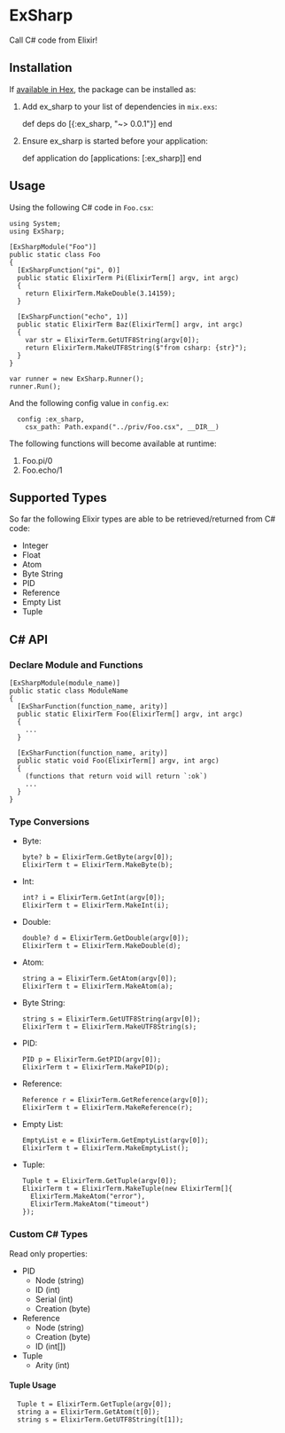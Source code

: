 # ExSharp

Call C# code from Elixir!

## Installation

If [available in Hex](https://hex.pm/docs/publish), the package can be installed as:

  1. Add ex_sharp to your list of dependencies in `mix.exs`:

        def deps do
          [{:ex_sharp, "~> 0.0.1"}]
        end

  2. Ensure ex_sharp is started before your application:

        def application do
          [applications: [:ex_sharp]]
        end
        
## Usage
  
Using the following C# code in `Foo.csx`:
 
    using System;
    using ExSharp;
    
    [ExSharpModule("Foo")]
    public static class Foo 
    {
      [ExSharpFunction("pi", 0)]
      public static ElixirTerm Pi(ElixirTerm[] argv, int argc) 
      {
        return ElixirTerm.MakeDouble(3.14159);
      }
      
      [ExSharpFunction("echo", 1)]
      public static ElixirTerm Baz(ElixirTerm[] argv, int argc) 
      {
        var str = ElixirTerm.GetUTF8String(argv[0]);
        return ElixirTerm.MakeUTF8String($"from csharp: {str}");
      }
    }
    
    var runner = new ExSharp.Runner();
    runner.Run();
        
And the following config value in `config.ex`:

      config :ex_sharp, 
        csx_path: Path.expand("../priv/Foo.csx", __DIR__)
  
The following functions will become available at runtime:
  
  1. Foo.pi/0
  2. Foo.echo/1

## Supported Types

So far the following Elixir types are able to be retrieved/returned from C# code:

  * Integer
  * Float
  * Atom
  * Byte String
  * PID
  * Reference
  * Empty List
  * Tuple
  
## C# API

### Declare Module and Functions

    [ExSharpModule(module_name)]
    public static class ModuleName
    {
      [ExSharFunction(function_name, arity)]
      public static ElixirTerm Foo(ElixirTerm[] argv, int argc) 
      {
        ...
      }
      
      [ExSharFunction(function_name, arity)]
      public static void Foo(ElixirTerm[] argv, int argc) 
      {
        (functions that return void will return `:ok`)
        ...
      }
    }

### Type Conversions

  * Byte:
  
      ```
      byte? b = ElixirTerm.GetByte(argv[0]);
      ElixirTerm t = ElixirTerm.MakeByte(b);
      ```
      
  * Int:
      
      ```
      int? i = ElixirTerm.GetInt(argv[0]);
      ElixirTerm t = ElixirTerm.MakeInt(i);
      ```
      
  * Double:  
      
      ```
      double? d = ElixirTerm.GetDouble(argv[0]);
      ElixirTerm t = ElixirTerm.MakeDouble(d);
      ```
      
  * Atom:
      
      ```
      string a = ElixirTerm.GetAtom(argv[0]);
      ElixirTerm t = ElixirTerm.MakeAtom(a);
      ```
      
  * Byte String: 
      
      ```
      string s = ElixirTerm.GetUTF8String(argv[0]);
      ElixirTerm t = ElixirTerm.MakeUTF8String(s);
      ```
      
  * PID:
      
      ```        
      PID p = ElixirTerm.GetPID(argv[0]);
      ElixirTerm t = ElixirTerm.MakePID(p);
      ```
      
  * Reference:
      
      ```  
      Reference r = ElixirTerm.GetReference(argv[0]);
      ElixirTerm t = ElixirTerm.MakeReference(r);
      ```
      
  * Empty List:  
      
      ```  
      EmptyList e = ElixirTerm.GetEmptyList(argv[0]);
      ElixirTerm t = ElixirTerm.MakeEmptyList();
      ```
      
  * Tuple:
      
      ```
      Tuple t = ElixirTerm.GetTuple(argv[0]);
      ElixirTerm t = ElixirTerm.MakeTuple(new ElixirTerm[]{
        ElixirTerm.MakeAtom("error"), 
        ElixirTerm.MakeAtom("timeout")
      });
      ```

### Custom C# Types

  Read only properties:
  
  * PID
    * Node (string)
    * ID (int)
    * Serial (int)
    * Creation (byte)
  * Reference
    * Node (string)
    * Creation (byte)
    * ID (int[])
  * Tuple
    * Arity (int)
  
  
  #### Tuple Usage
  
      Tuple t = ElixirTerm.GetTuple(argv[0]);
      string a = ElixirTerm.GetAtom(t[0]);
      string s = ElixirTerm.GetUTF8String(t[1]);
      
